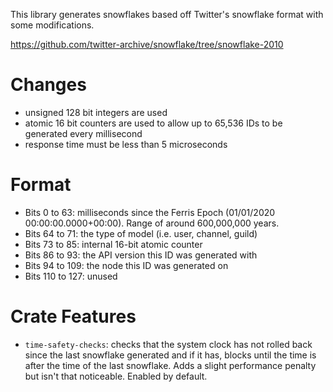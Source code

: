 This library generates snowflakes based off Twitter's snowflake format with some modifications.

https://github.com/twitter-archive/snowflake/tree/snowflake-2010

# Changes
* unsigned 128 bit integers are used
* atomic 16 bit counters are used to allow up to 65,536 IDs to be generated every millisecond
* response time must be less than 5 microseconds

# Format
* Bits 0 to 63: milliseconds since the Ferris Epoch (01/01/2020 00:00:00.0000+00:00).
Range of around 600,000,000 years.
* Bits 64 to 71: the type of model (i.e. user, channel, guild)
* Bits 73 to 85: internal 16-bit atomic counter
* Bits 86 to 93: the API version this ID was generated with
* Bits 94 to 109: the node this ID was generated on
* Bits 110 to 127: unused

# Crate Features
* `time-safety-checks`: checks that the system clock has not rolled back since the last
snowflake generated and if it has, blocks until the time is after the time of the last snowflake.
Adds a slight performance penalty but isn't that noticeable. Enabled by default.